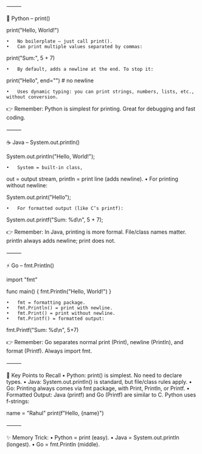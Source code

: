 ⸻

🐍 Python – print()

print("Hello, World!")

	•	No boilerplate – just call print().
	•	Can print multiple values separated by commas:

print("Sum:", 5 + 7)


	•	By default, adds a newline at the end. To stop it:

print("Hello", end="")  # no newline


	•	Uses dynamic typing: you can print strings, numbers, lists, etc., without conversion.

👉 Remember: Python is simplest for printing. Great for debugging and fast coding.

⸻

☕ Java – System.out.println()

System.out.println("Hello, World!");

	•	System = built-in class,
out = output stream,
println = print line (adds newline).
	•	For printing without newline:

System.out.print("Hello");


	•	For formatted output (like C’s printf):

System.out.printf("Sum: %d\n", 5 + 7);



👉 Remember: In Java, printing is more formal. File/class names matter. println always adds newline; print does not.

⸻

⚡ Go – fmt.Println()

import "fmt"

func main() {
    fmt.Println("Hello, World!")
}

	•	fmt = formatting package.
	•	fmt.Println() = print with newline.
	•	fmt.Print() = print without newline.
	•	fmt.Printf() = formatted output:

fmt.Printf("Sum: %d\n", 5+7)



👉 Remember: Go separates normal print (Print), newline (Println), and format (Printf). Always import fmt.

⸻

🔑 Key Points to Recall
	•	Python: print() is simplest. No need to declare types.
	•	Java: System.out.println() is standard, but file/class rules apply.
	•	Go: Printing always comes via fmt package, with Print, Println, or Printf.
	•	Formatted Output: Java (printf) and Go (Printf) are similar to C. Python uses f-strings:

name = "Rahul"
print(f"Hello, {name}")



⸻

✨ Memory Trick:
	•	Python = print (easy).
	•	Java = System.out.println (longest).
	•	Go = fmt.Println (middle).
